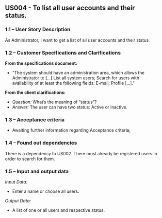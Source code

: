 ## **US004 - To list all user accounts and their status.**

### **1.1 – User Story Description**

As Administrator, I want to get a list of all user accounts and their status.

### **1.2 – Customer Specifications and Clarifications**

**From the specifications document:**
- "The system should have an administration area, which allows the Administrator to […] List all system users; Search for users with availability of at least the following fields: E-mail; Profile […]."

**From the client clarifications:**
- *Question:* What’s the meaning of “status”?
- *Answer:* The user can have two status: Active or Inactive.

### **1.3 – Acceptance criteria**

- Awaiting further information regarding Acceptance criteria;

### **1.4 – Found out dependencies**

There is a dependency to US002. There must already be registered users in order to search for them.

### **1.5 – Input and output data**

*Input Data:*

- Enter a name or choose all users. 

*Output Data:*

- A list of one or all users and respective status.